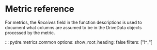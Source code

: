 
# Metric reference

For metrics, the *Receives* field in the function descriptions is used to document what columns are assumed to be in the DriveData objects processed by the metric. 

::: pydre.metrics.common
    options:
        show_root_heading: false
        filters: ["!^_"]
